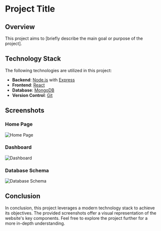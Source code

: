 # Project Title

## Overview

This project aims to [briefly describe the main goal or purpose of the project].

## Technology Stack

The following technologies are utilized in this project:

- **Backend**: [Node.js](https://nodejs.org/) with [Express](https://expressjs.com/)
- **Frontend**: [React](https://reactjs.org/)
- **Database**: [MongoDB](https://www.mongodb.com/)
- **Version Control**: [Git](https://git-scm.com/)

## Screenshots

### Home Page

![Home Page](path/to/home-page-screenshot.png)

### Dashboard

![Dashboard](path/to/dashboard-screenshot.png)

### Database Schema

![Database Schema](path/to/database-schema-screenshot.png)

## Conclusion

In conclusion, this project leverages a modern technology stack to achieve its objectives. The provided screenshots offer a visual representation of the website's key components. Feel free to explore the project further for a more in-depth understanding.
